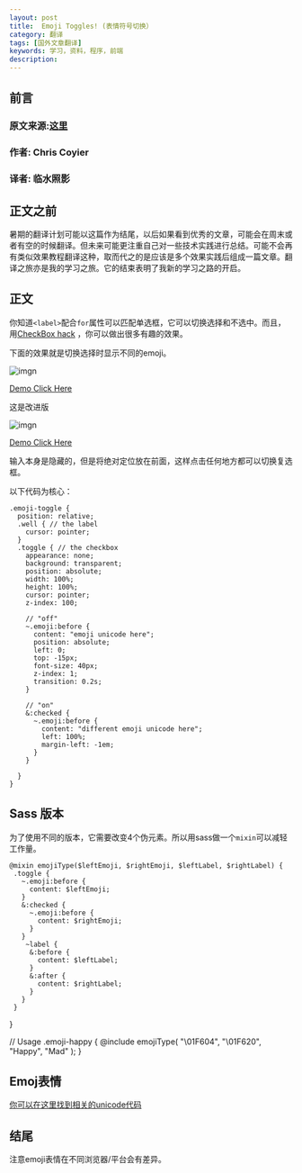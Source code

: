 ```yaml
---
layout: post
title:  Emoji Toggles! (表情符号切换）
category: 翻译
tags: [国外文章翻译]
keywords: 学习，资料，程序，前端
description: 
---
```


## 前言

### 原文来源:[这里](https://css-tricks.com/emoji-toggles/)

### 作者: Chris Coyier 


### 译者: 临水照影


## 正文之前

暑期的翻译计划可能以这篇作为结尾，以后如果看到优秀的文章，可能会在周末或者有空的时候翻译。但未来可能更注重自己对一些技术实践进行总结。可能不会再有类似效果教程翻译这种，取而代之的是应该是多个效果实践后组成一篇文章。翻译之旅亦是我的学习之旅。它的结束表明了我新的学习之路的开启。

## 正文

你知道`<label>`配合`for`属性可以匹配单选框，它可以切换选择和不选中。而且，用[CheckBox hack](https://css-tricks.com/the-checkbox-hack/) ，你可以做出很多有趣的效果。

下面的效果就是切换选择时显示不同的emoji。

![imgn](http://7s1say.com1.z0.glb.clouddn.com//emoji1.gif)

[Demo Click Here](http://jsfiddle.net/linshuizhaoying/gjdao84r/)

这是改进版

![imgn](http://7s1say.com1.z0.glb.clouddn.com//%E5%B1%8F%E5%B9%95%E5%BF%AB%E7%85%A7%202015-09-05%2010.15.34%20AM.png)

[Demo Click Here](http://jsfiddle.net/linshuizhaoying/gjdao84r/1/)


输入本身是隐藏的，但是将绝对定位放在前面，这样点击任何地方都可以切换复选框。

以下代码为核心：
    
    .emoji-toggle {
      position: relative;
      .well { // the label
        cursor: pointer;
      }
      .toggle { // the checkbox
        appearance: none;
        background: transparent;
        position: absolute;
        width: 100%;
        height: 100%;
        cursor: pointer;
        z-index: 100; 

        // "off"
        ~.emoji:before { 
          content: "emoji unicode here";
          position: absolute;
          left: 0;
          top: -15px;
          font-size: 40px;
          z-index: 1;
          transition: 0.2s;
        }

        // "on"
        &:checked {
          ~.emoji:before {
            content: "different emoji unicode here";
            left: 100%;
            margin-left: -1em;
          }
        }

      }
    }

## Sass 版本

为了使用不同的版本，它需要改变4个伪元素。所以用sass做一个`mixin`可以减轻工作量。
    
    @mixin emojiType($leftEmoji, $rightEmoji, $leftLabel, $rightLabel) {
     .toggle {
       ~.emoji:before {
         content: $leftEmoji;
       }
       &:checked {
         ~.emoji:before {
           content: $rightEmoji;
         }
       }
        ~label {
         &:before {
           content: $leftLabel;
         }
         &:after {
           content: $rightLabel;
         }
       }
     }
   }

   // Usage
   .emoji-happy {
     @include emojiType(
       "\01F604", "\01F620", "Happy", "Mad"
     );
   }

## Emoj表情

[你可以在这里找到相关的unicode代码](http://apps.timwhitlock.info/emoji/tables/unicode)

## 结尾

注意emoji表情在不同浏览器/平台会有差异。








